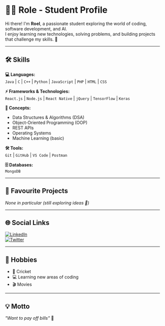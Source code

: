 # 👨‍💻 Role - Student Profile  

Hi there! I'm **Roel**, a passionate student exploring the world of coding, software development, and AI.  
I enjoy learning new technologies, solving problems, and building projects that challenge my skills. 🚀  

---

## 🛠️ Skills  

**💻 Languages:**  
`Java` | `C` | `C++` | `Python` | `JavaScript` | `PHP` | `HTML` | `CSS`  

**⚡ Frameworks & Technologies:**  
`React.js` | `Node.js` | `React Native` | `jQuery` | `TensorFlow` | `Keras`  

**📘 Concepts:**  
- Data Structures & Algorithms (DSA)  
- Object-Oriented Programming (OOP)  
- REST APIs  
- Operating Systems  
- Machine Learning (basic)  

**🛠 Tools:**  
`Git` | `GitHub` | `VS Code` | `Postman`  

**🗄 Databases:**  
`MongoDB`  

---

## 📂 Favourite Projects  
*None in particular (still exploring ideas 🤔)*  

---

## 🌐 Social Links  

[![LinkedIn](https://img.shields.io/badge/LinkedIn-blue?style=flat&logo=linkedin)](https://linkedin.com/in/ch-om)  
[![Twitter](https://img.shields.io/badge/Twitter-blue?style=flat&logo=twitter)](https://twitter.com/Wel_fie)  

---

## 🎯 Hobbies  

- 🏏 Cricket  
- 💻 Learning new areas of coding  
- 🎬 Movies  

---

## 💡 Motto  

_"Want to pay off bills"_ 💸  
